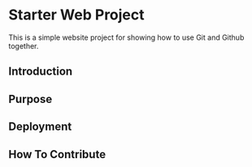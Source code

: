
# Starter Web Project

This is a simple website project for showing how to use Git and Github together. 

## Introduction 

## Purpose


## Deployment 

## How To Contribute